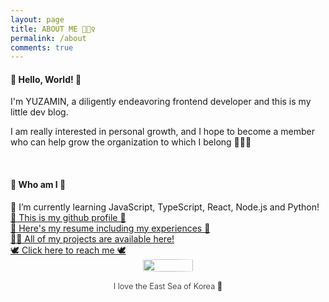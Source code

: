 ```yaml
---
layout: page
title: ABOUT ME 🙋🏻‍♀️
permalink: /about
comments: true
---
```

<div class="row justify-content-between" style="-webkit-user-select: none; -moz-user-select: none; -ms-user-select: none; user-select: none;">
<div class="col-md-8 pr-5">
<h4>🐥 Hello, World! 🐥</h4>

<p>
    I'm YUZAMIN, a diligently endeavoring frontend developer and this is my little dev blog.
</p>

<p>I am really interested in personal growth, and I hope to become a member who can help grow the organization to which I belong 💁🏻‍♀️</p>

<br />

<h4>🐤 Who am I 🐤</h4>

<div>🌱 I’m currently learning JavaScript, TypeScript, React, Node.js and Python!</div>

<div>
<a href="https://github.com/nvrtmd" target="_blank">
👾 This is my github profile 👾</a>
</div>

<div>
<a href="https://bit.ly/minyuza-resume" target="_blank">
📄 Here's my resume including my experiences 📄</a>
</div>

<div>
<a href="https://bit.ly/yuzamin-portfolio" target="_blank">
👨‍💻 All of my projects are available here!</a>
</div>

<div>
<a href="https://twitter.com/nvrtmd" target="_blank">
🕊 Click here to reach me 🕊</a>
</div>

</div>

<div class="col-md-4">

<div class="sticky-top sticky-top-80">
<div style="display:flex; justify-contents:center;flex-direction:column;text-align:center;" >
<img src="assets/images/about/east_sea.gif" style="width:40%;border-radius:100%;margin:0 auto;" alt="">
<div style="margin-top: 1rem;font-weight:300; font-size: 0.8rem;">I love the East Sea of Korea 🌊</div>
</div>

</div>
</div>

</div>
<br />
<br />
<br />

